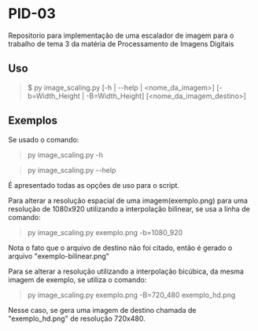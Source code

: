 # PID-03
Repositorio para implementação de uma escalador de imagem para o trabalho de tema 3 da matéria de Processamento de Imagens Digitais

## Uso

> $ py image_scaling.py [-h | --help | <nome_da_imagem>] [-b=Width_Height | -B=Width_Height] [<nome_da_imagem_destino>]

## Exemplos

Se usado o comando:
> py image_scaling.py -h 

> py image_scaling.py --help

É apresentado todas as opções de uso para o script.

Para alterar a resolução espacial de uma imagem(exemplo.png) para uma resolução de 1080x920 utilizando a interpolação bilinear, se usa a linha de comando:
> py image_scaling.py exemplo.png -b=1080_920 

Nota o fato que o arquivo de destino não foi citado, então é gerado o arquivo "exemplo-bilinear.png"

Para se alterar a resolução utilizando a interpolação bicúbica, da mesma imagem de exemplo, se utiliza o comando:
> py image_scaling.py exemplo.png -B=720_480 exemplo_hd.png

Nesse caso, se gera uma imagem de destino chamada de "exemplo_hd.png" de resolução 720x480. 